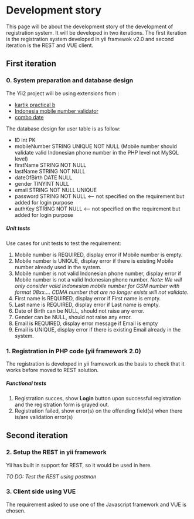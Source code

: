 # Development story

This page will be about the development story of the development of registration system. It will be developed in two iterations. The first iteration is the registration system developed in yii framewok v2.0 and second iteration is the REST and VUE client.

## First iteration
### 0. System preparation and database design

The Yii2 project will be using extensions from :
* [kartik practical b](http://demos.krajee.com/app-practical-b)
* [Indonesia mobile number validator](https://github.com/Borales/yii2-phone-input)
* [combo date](https://github.com/kovalenkojuls/yii2-widget-combodate)

The database design for user table is as follow:
* ID int PK
* mobileNumber STRING UNIQUE NOT NULL (Mobile number should validate valid Indonesian phone number in the PHP level not MySQL level)
* firstName STRING NOT NULL
* lastName STRING NOT NULL
* dateOfBirth DATE NULL
* gender TINYINT NULL
* email STRING NOT NULL UNIQUE
* password STRING NOT NULL  <-- not specified on the requirement but added for login purpose
* authKey STRING NOT NULL   <-- not specified on the requirement but added for login purpose


##### Unit tests
Use cases for unit tests to test the requirement:

1. Mobile number is REQUIRED, display error if Mobile number is empty.
2. Mobile number is UNIQUE, display error if there is existing Mobile number already used in the system.
3. Mobile number is not valid Indonesian phone number, display error if Mobile number is not a valid Indonesian phone number. *Note: We will only consider valid Indonesian mobile number for GSM number with format 08xx.... CDMA number that are no longer exists will not validate.*
4. First name is REQUIRED, display error if First name is empty.
5. Last name is REQUIRED, display error if Last name is empty.
6. Date of Birth can be NULL, should not raise any error.
7. Gender can be NULL, should not raise any error.
8. Email is REQUIRED, display error message if Email is empty
9. Email is UNIQUE, display error if there is existing Email already in the system.


### 1. Registration in PHP code (yii framework 2.0)
The registration is developed in yii framework as the basis to check that it works before moved to REST solution.

##### Functional tests
1. Registration succes, show **Login** button upon successful registration and the registration form is grayed out.
2. Registration failed, show error(s) on the offending field(s) when there is/are validation error(s) 


## Second iteration
### 2. Setup the REST in yii framework
Yii has built in support for REST, so it would be used in here. 

*TO DO: Test the REST using postman*


### 3. Client side using VUE 
The requirement asked to use one of the Javascript framework and VUE is chosen.

